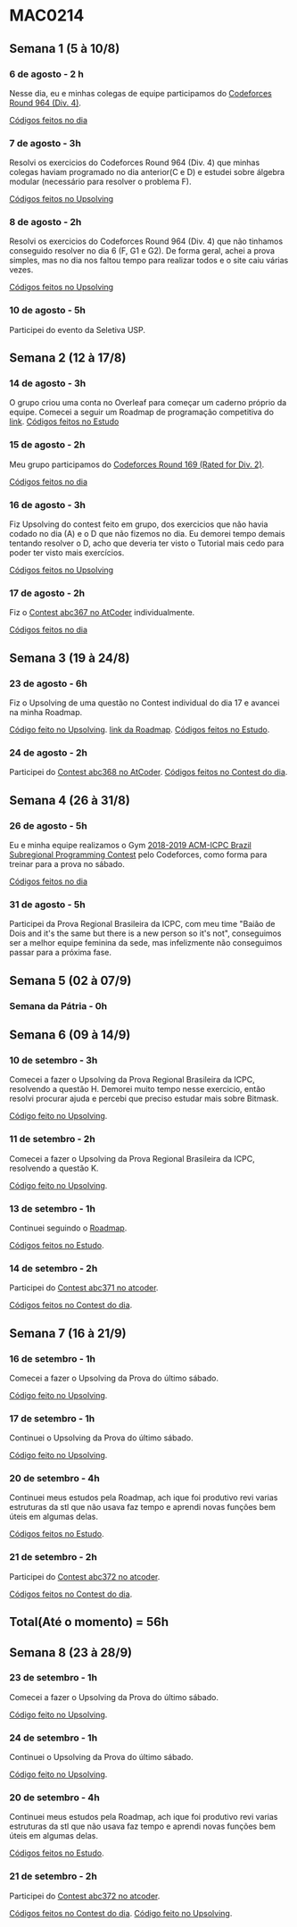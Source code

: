 # MAC0214

## Semana 1 (5 à 10/8)

### 6 de agosto - 2 h
Nesse dia, eu e minhas colegas de equipe participamos do [Codeforces Round 964 (Div. 4)](https://codeforces.com/contest/1999).

[Códigos feitos no dia](Contest/Codeforces/Round_964/No_dia)

### 7 de agosto - 3h
Resolvi os exercicios do Codeforces Round 964 (Div. 4) que minhas colegas haviam programado no dia anterior(C e D) e estudei sobre álgebra modular (necessário para resolver o problema F).

[Códigos feitos no Upsolving](Contest/Codeforces/Round_964/Upsolving)

### 8 de agosto - 2h
Resolvi os exercicios do Codeforces Round 964 (Div. 4) que não tinhamos conseguido resolver no dia 6 (F, G1 e G2). De forma geral, achei a prova simples, mas no dia nos faltou tempo para realizar todos e o site caiu várias vezes.

[Códigos feitos no Upsolving](Contest/Codeforces/Round_964/Upsolving)

### 10 de agosto - 5h
Participei do evento da Seletiva USP.



## Semana 2 (12 à 17/8)

### 14 de agosto - 3h
O grupo criou uma conta no Overleaf para começar um caderno próprio da equipe. Comecei a seguir um Roadmap de programação competitiva do [link](https://codeforces.com/blog/entry/111099).
[Códigos feitos no Estudo](Estudo/Primeiro_Roadmap/14_8)

### 15 de agosto - 2h
Meu grupo participamos do [Codeforces Round 169 (Rated for Div. 2)](https://codeforces.com/contest/2004).

[Códigos feitos no dia](Contest/Codeforces/Round_169/No_dia)

### 16 de agosto - 3h
Fiz Upsolving do contest feito em grupo, dos exercicios que não havia codado no dia (A) e o D que não fizemos no dia. Eu demorei tempo demais tentando resolver o D, acho que deveria ter visto o Tutorial mais cedo para poder ter visto mais exercícios.

[Códigos feitos no Upsolving](Contest/Codeforces/Round_169/Upsolving)

### 17 de agosto - 2h
Fiz o [Contest abc367 no AtCoder](https://atcoder.jp/contests/abc367) individualmente.

[Códigos feitos no dia](Contest/AtCoder/abc367/No_dia)



## Semana 3 (19 à 24/8)

### 23 de agosto - 6h
Fiz o Upsolving de uma questão no Contest individual do dia 17 e avancei na minha Roadmap.

[Código feito no Upsolving](Contest/AtCoder/abc367/Upsolving).
[link da Roadmap](https://codeforces.com/blog/entry/111099).
[Códigos feitos no Estudo](Estudo/Primeiro_Roadmap/23_8).

### 24 de agosto - 2h
Participei do [Contest abc368 no AtCoder](https://atcoder.jp/contests/abc368).
[Códigos feitos no Contest do dia](Contest/AtCoder/abc368/No_dia).



## Semana 4 (26 à 31/8)

### 26 de agosto - 5h
Eu e minha equipe realizamos o Gym [2018-2019 ACM-ICPC Brazil Subregional Programming Contest](https://codeforces.com/gym/101908) pelo Codeforces, como forma para treinar para a prova no sábado.

[Códigos feitos no dia](Contest/Codeforces/Gym_101908/No_dia)

### 31 de agosto - 5h
Participei da Prova Regional Brasileira da ICPC, com meu time "Baião de Dois and it's the same but there is a new person so it's not", conseguimos ser a melhor equipe feminina da sede, mas infelizmente não conseguimos passar para a próxima fase.



## Semana 5 (02 à 07/9)

### Semana da Pátria - 0h



## Semana 6 (09 à 14/9)

### 10 de setembro - 3h
Comecei a fazer o Upsolving da Prova Regional Brasileira da ICPC, resolvendo a questão H. Demorei muito tempo nesse exercicio, então resolvi procurar ajuda e percebi que preciso estudar mais sobre Bitmask.

[Código feito no Upsolving](Contest/Prova_Regional_Upsolving).

### 11 de setembro - 2h
Comecei a fazer o Upsolving da Prova Regional Brasileira da ICPC, resolvendo a questão K.

[Código feito no Upsolving](Contest/Prova_Regional_Upsolving).

### 13 de setembro - 1h
Continuei seguindo o [Roadmap](https://codeforces.com/blog/entry/111099).

[Códigos feitos no Estudo](Estudo/Primeiro_Roadmap/13_9).

### 14 de setembro - 2h
Participei do [Contest abc371 no atcoder](https://atcoder.jp/contests/abc235).

[Códigos feitos no Contest do dia](Contest/AtCoder/abc371).



## Semana 7 (16 à 21/9)

### 16 de setembro - 1h
Comecei a fazer o Upsolving da Prova do último sábado.

[Código feito no Upsolving](Contest/AtCoder/abc371/Upsolving).

### 17 de setembro - 1h
Continuei o Upsolving da Prova do último sábado.

[Código feito no Upsolving](Contest/AtCoder/abc371/Upsolving).

### 20 de setembro - 4h
Continuei meus estudos pela Roadmap, ach ique foi produtivo revi varias estruturas da stl que não usava faz tempo e aprendi novas funções bem úteis em algumas delas.

[Códigos feitos no Estudo](Estudo/Primeiro_Roadmap/20_9).

### 21 de setembro - 2h
Participei do [Contest abc372 no atcoder](https://atcoder.jp/contests/abc372).

[Códigos feitos no Contest do dia](Contest/AtCoder/abc372).

## Total(Até o momento) = 56h

## Semana 8 (23 à 28/9)

### 23 de setembro - 1h
Comecei a fazer o Upsolving da Prova do último sábado.

[Código feito no Upsolving](Contest/AtCoder/abc372/Upsolving).

### 24 de setembro - 1h
Continuei o Upsolving da Prova do último sábado.

[Código feito no Upsolving](Contest/AtCoder/abc372/Upsolving).

### 20 de setembro - 4h
Continuei meus estudos pela Roadmap, ach ique foi produtivo revi varias estruturas da stl que não usava faz tempo e aprendi novas funções bem úteis em algumas delas.

[Códigos feitos no Estudo](Estudo/Primeiro_Roadmap/20_9).

### 21 de setembro - 2h
Participei do [Contest abc372 no atcoder](https://atcoder.jp/contests/abc372).

[Códigos feitos no Contest do dia](Contest/AtCoder/abc372).
[Código feito no Upsolving](Contest/AtCoder/abc371/Upsolving).
